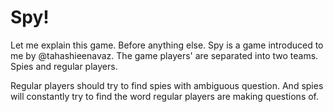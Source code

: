 # Spy!

Let me explain this game. Before anything else.
Spy is a game introduced to me by @tahashieenavaz.
The game players' are separated into two teams.
Spies and regular players.

Regular players should try to find spies with ambiguous question. And spies will constantly try to find the word regular players are making questions of.
